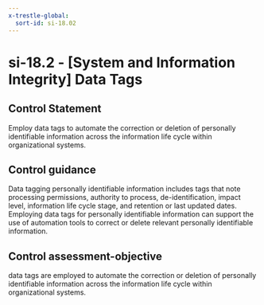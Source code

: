 ```yaml
---
x-trestle-global:
  sort-id: si-18.02
---
```


# si-18.2 - \[System and Information Integrity\] Data Tags

## Control Statement

Employ data tags to automate the correction or deletion of personally identifiable information across the information life cycle within organizational systems.

## Control guidance

Data tagging personally identifiable information includes tags that note processing permissions, authority to process, de-identification, impact level, information life cycle stage, and retention or last updated dates. Employing data tags for personally identifiable information can support the use of automation tools to correct or delete relevant personally identifiable information.

## Control assessment-objective

data tags are employed to automate the correction or deletion of personally identifiable information across the information life cycle within organizational systems.
